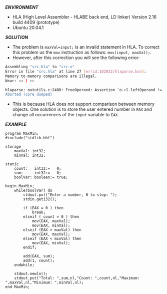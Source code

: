 ***ENVIRONMENT***

- HLA (High Level Assembler - HLABE back end, LD linker)
Version 2.16 build 4409 (prototype)
- Ubuntu 20.04.1
 
***SOLUTION***

- The problem is `maxVal=input;` is an invalid statement in HLA. To correct this problem us the `mov` instruction as follows: `mov(input, maxVal);`. 
- However, after this correction you will see the following error:

```bash
Assembling "src.hla" to "src.o"
Error in file "src.hla" at line 27 [errid:102032/hlaparse.bsn]:
Memory to memory comparisons are illegal.
Near: << ) >>

hlaparse: oututils.c:2480: FreeOperand: Assertion `o->l.leftOperand != ((void *)0)' failed.
Aborted (core dumped)
```

- This is because HLA does not support comparison between memory objects. One solution is to store the user entered number in `EAX` and change all occurrences of the `input` variable to `EAX`.

***EXAMPLE***

```hla
program MaxMin;
#include("stdlib.hhf")

storage
    maxVal: int32; 
    minVal: int32;

static
    count:   int32:=   0;
    sum:     int32:=   0;
    boolVar: boolean:= true;

begin MaxMin;
    while(boolVar) do
        stdout.put("Enter a number, 0 to stop: ");
        stdin.geti32();

        if (EAX = 0 ) then
            break;
        elseif ( count = 0 ) then
            mov(EAX, maxVal);
            mov(EAX, minVal);
        elseif (EAX > maxVal) then
            mov(EAX, maxVal);
        elseif (EAX < minVal) then
            mov(EAX, minVal);
        endif;
    
        add(EAX, sum);
        add(1, count);   
    endwhile;

    stdout.newln();
    stdout.put("Total: ",sum,nl,"Count: ",count,nl,"Maximum: ",maxVal,nl,"Minimum: ",minVal,nl);
end MaxMin;
```